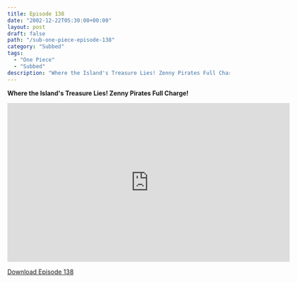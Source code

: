 ```yaml
---
title: Episode 138
date: "2002-12-22T05:30:00+00:00"
layout: post
draft: false
path: "/sub-one-piece-episode-138"
category: "Subbed"
tags:
  - "One Piece"
  - "Subbed"
description: "Where the Island's Treasure Lies! Zenny Pirates Full Charge!"
---
```


**Where the Island's Treasure Lies! Zenny Pirates Full Charge!**

<iframe width="640" height="360" src="https://www.rapidvideo.com/e/FXQE23VQYA" frameborder="0" marginwidth=0 marginheight=0 scrolling=no allowfullscreen></iframe>

<a href="http://ouo.io/qs/eCodkFEQ?s=https://rapidvid.to/d/https://www.rapidvideo.com/e/FXQE23VQYA">Download Episode 138</a>
